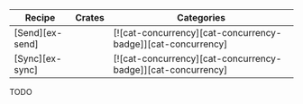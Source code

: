 | Recipe | Crates | Categories |
|--------|--------|------------|
| [Send][ex-send] |  | [![cat-concurrency][cat-concurrency-badge]][cat-concurrency] |
| [Sync][ex-sync] |  | [![cat-concurrency][cat-concurrency-badge]][cat-concurrency] |

<div class="hidden">
TODO
</div>
